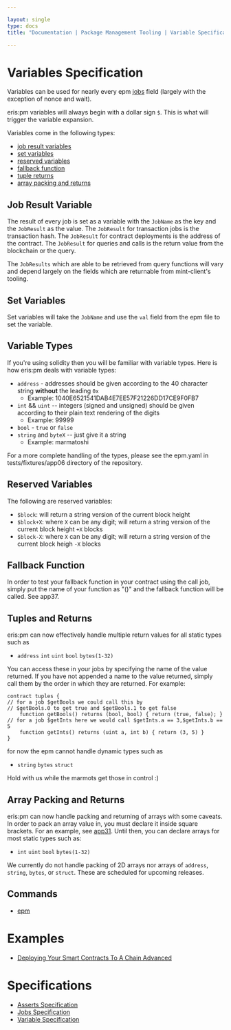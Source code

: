```yaml
---

layout: single
type: docs
title: "Documentation | Package Management Tooling | Variable Specification"

---
```


# Variables Specification

Variables can be used for nearly every epm [jobs](../jobs_specification) field (largely with the exception of nonce and wait).

eris:pm variables will always begin with a dollar sign `$`. This is what will trigger the variable expansion.

Variables come in the following types:

* [job result variables](#jobResultVars)
* [set variables](#setVars)
* [reserved variables](#reservedVars)
* [fallback function](#fallBack)
* [tuple returns](#tupleReturns)
* [array packing and returns](#arrays)

## <a name="jobResultVars"></a>Job Result Variable

The result of every job is set as a variable with the `JobName` as the key and the `JobResult` as the value. The `JobResult` for transaction jobs is the transaction hash. The `JobResult`  for contract deployments is the address of the contract. The `JobResult` for queries and calls is the return value from the blockchain or the query.

The `JobResults` which are able to be retrieved from query functions will vary and depend largely on the fields which are returnable from mint-client's tooling.

## <a name="setVars"></a>Set Variables

Set variables will take the `JobName` and use the `val` field from the epm file to set the variable.

## <a name="setVars"></a>Variable Types

If you're using solidity then you will be familiar with variable types. Here is how eris:pm deals with variable types:

* `address` - addresses should be given according to the 40 character string **without** the leading `0x`
  * Example: 1040E6521541DAB4E7EE57F21226DD17CE9F0FB7
* `int` && `uint` -- integers (signed and unsigned) should be given according to their plain text rendering of the digits
  * Example: 99999
* `bool` - `true` or `false`
* `string` and `byteX` -- just give it a string
  * Example: marmatoshi

For a more complete handling of the types, please see the epm.yaml in tests/fixtures/app06 directory of the repository.

## <a name="reservedVars"></a>Reserved Variables

The following are reserved variables:

* `$block`: will return a string version of the current block height
* `$block+X`: where `X` can be any digit; will return a string version of the current block height `+X` blocks
* `$block-X`: where `X` can be any digit; will return a string version of the current block heigh `-X` blocks

## <a name="fallBack"></a>Fallback Function

In order to test your fallback function in your contract using the call job, simply put the name of your function as "()" and the fallback function will be called. See app37.

## <a name="tupleReturns"></a>Tuples and Returns

eris:pm can now effectively handle multiple return values for all static types such as

* `address` `int` `uint` `bool` `bytes(1-32)`

You can access these in your jobs by specifying the name of the value returned. If you have not appended a name to the value returned, simply call them by the order in which they are returned. For example:

```
contract tuples { 
// for a job $getBools we could call this by 
// $getBools.0 to get true and $getBools.1 to get false
    function getBools() returns (bool, bool) { return (true, false); }
// for a job $getInts here we would call $getInts.a == 3,$getInts.b == 5
    function getInts() returns (uint a, int b) { return (3, 5) }
}
```

for now the epm cannot handle dynamic types such as

* `string` `bytes` `struct`

Hold with us while the marmots get those in control :)

## <a name="arrays"></a> Array Packing and Returns

eris:pm can now handle packing and returning of arrays with some caveats. In order to pack an array value in, you must declare it inside square brackets. For an example, see [app31](~/tests/fixtures/app31/epm.yaml). Until then, you can declare arrays for most static types such as: 

*  `int` `uint` `bool` `bytes(1-32)`

We currently do not handle packing of 2D arrays nor arrays of `address`, `string`, `bytes`, or `struct`. These are scheduled for upcoming releases.

## Commands

* [epm](/docs/documentation/pm/0.12.0-rc3/epm/)

# Examples

* [Deploying Your Smart Contracts To A Chain Advanced](/docs/documentation/pm/0.12.0-rc3/examples/deploying_your_smart_contracts_to_a_chain_advanced/)


# Specifications

* [Asserts Specification](/docs/documentation/pm/0.12.0-rc3/specifications/asserts_specification/)
* [Jobs Specification](/docs/documentation/pm/0.12.0-rc3/specifications/jobs_specification/)
* [Variable Specification](/docs/documentation/pm/0.12.0-rc3/specifications/variable_specification/)

